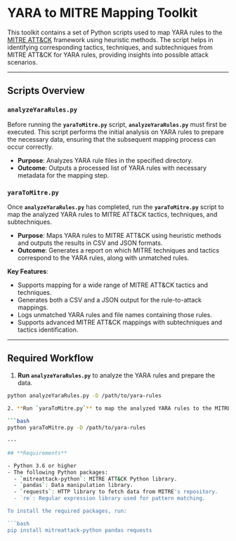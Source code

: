 # YARA to MITRE Mapping Toolkit

This toolkit contains a set of Python scripts used to map YARA rules to the [MITRE ATT&CK](https://attack.mitre.org/) framework using heuristic methods. The script helps in identifying corresponding tactics, techniques, and subtechniques from MITRE ATT&CK for YARA rules, providing insights into possible attack scenarios.

---

## **Scripts Overview**

### `analyzeYaraRules.py`

Before running the **`yaraToMitre.py`** script, **`analyzeYaraRules.py`** must first be executed. This script performs the initial analysis on YARA rules to prepare the necessary data, ensuring that the subsequent mapping process can occur correctly.

- **Purpose**: Analyzes YARA rule files in the specified directory.
- **Outcome**: Outputs a processed list of YARA rules with necessary metadata for the mapping step.

### `yaraToMitre.py`

Once **`analyzeYaraRules.py`** has completed, run the **`yaraToMitre.py`** script to map the analyzed YARA rules to MITRE ATT&CK tactics, techniques, and subtechniques.

- **Purpose**: Maps YARA rules to MITRE ATT&CK using heuristic methods and outputs the results in CSV and JSON formats.
- **Outcome**: Generates a report on which MITRE techniques and tactics correspond to the YARA rules, along with unmatched rules.

**Key Features**:
- Supports mapping for a wide range of MITRE ATT&CK tactics and techniques.
- Generates both a CSV and a JSON output for the rule-to-attack mappings.
- Logs unmatched YARA rules and file names containing those rules.
- Supports advanced MITRE ATT&CK mappings with subtechniques and tactics identification.

---

## **Required Workflow**

1. **Run `analyzeYaraRules.py`** to analyze the YARA rules and prepare the data.

```bash
python analyzeYaraRules.py -D /path/to/yara-rules
   
2. **Run `yaraToMitre.py`** to map the analyzed YARA rules to the MITRE ATT&CK framework.

```bash
python yaraToMitre.py -D /path/to/yara-rules

---

## **Requirements**

- Python 3.6 or higher
- The following Python packages:
  - `mitreattack-python`: MITRE ATT&CK Python library.
  - `pandas`: Data manipulation library.
  - `requests`: HTTP library to fetch data from MITRE's repository.
  - `re`: Regular expression library used for pattern matching.

To install the required packages, run:

```bash
pip install mitreattack-python pandas requests
